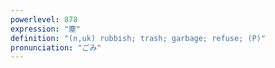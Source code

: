 ```yaml
---
powerlevel: 878
expression: "塵"
definition: "(n,uk) rubbish; trash; garbage; refuse; (P)"
pronunciation: "ごみ"
---
```

